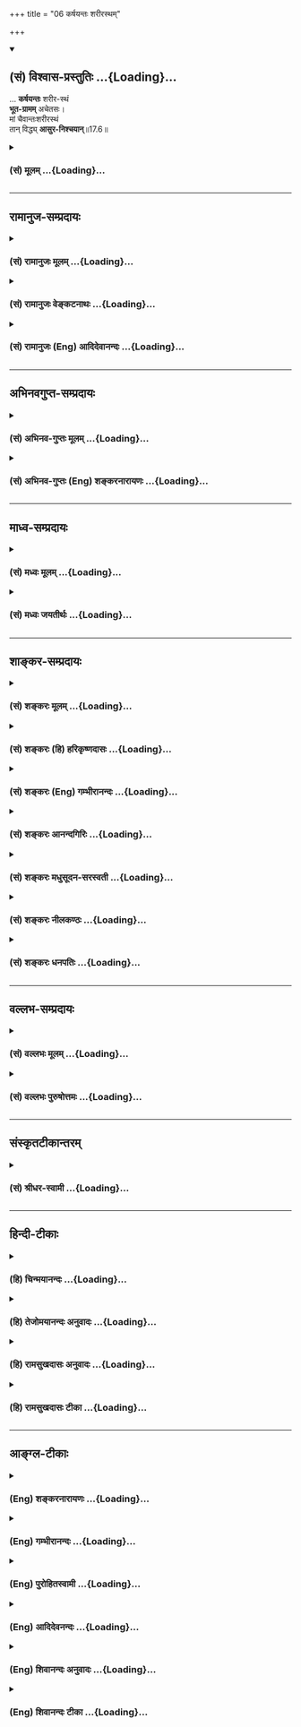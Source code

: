 +++
title = "06 कर्षयन्तः शरीरस्थम्"

+++
<div class="js_include" newlevelforh1="2" title="(सं) विश्वास-प्रस्तुतिः" unfilled url="/purANam_vaiShNavam/mahAbhAratam/06-bhIShma-parva/03-bhagavad-gItA-parva/saMskRtam/vishvAsa-prastutiH/17_shraddhA-traya-vibhA/06_karShayantaH_shar.md">
<details open><summary><h2>(सं) विश्वास-प्रस्तुतिः ...{Loading}...</h2></summary>

… **कर्षयन्तः** शरीर-स्थं  
**भूत-ग्रामम्** अचेतसः।  
मां चैवान्तःशरीरस्थं  
तान् विद्ध्य् **आसुर-निश्चयान्**॥17.6॥
</details>
</div>
<div class="js_include collapsed" newlevelforh1="3" title="(सं) मूलम्" unfilled url="/purANam_vaiShNavam/mahAbhAratam/06-bhIShma-parva/03-bhagavad-gItA-parva/saMskRtam/mUlam/17_shraddhA-traya-vibhA/06_karShayantaH_shar.md">
<details><summary><h3>(सं) मूलम् ...{Loading}...</h3></summary>

कर्षयन्तः शरीरस्थं भूतग्राममचेतसः।  
मां चैवान्तःशरीरस्थं तान्विद्ध्यासुरनिश्चयान्।।17.6।।
</details>
</div>


_________________
## रामानुज-सम्प्रदायः
<div class="js_include collapsed" newlevelforh1="3" title="(सं) रामानुजः मूलम्" unfilled url="/purANam_vaiShNavam/mahAbhAratam/06-bhIShma-parva/03-bhagavad-gItA-parva/saMskRtam/rAmAnujaH/mUlam/17_shraddhA-traya-vibhA/06_karShayantaH_shar.md">
<details><summary><h3>(सं) रामानुजः मूलम् ...{Loading}...</h3></summary>

।।17.6।।**अशास्त्रविहितम्** अति **घोरम्** अपि **तपो ये जनाः तप्यन्ते;**
प्रदर्शनार्थम् इदम्; अशास्त्रविहितं बह्वायासं यागादिकं ये कुर्वते; **ते
दम्भाहङ्कारसंयुक्ताः कामरागबलान्विताः शरीरस्थं** पृथिव्यादिभूतसमूहं
**कर्शयन्तो** मदंशभूतं जीवं **च अन्तःशरीरस्थं** कर्शयन्तो ये तप्यन्ते
यागादिकं च कुर्वते; **तान् आसुरनिश्चयान् विद्धि।  
  
असुराणां निश्चयः आसुरो निश्चयः; असुरा हि मदाज्ञाविपरीतकारिणः
मदाज्ञाविपरीतकारित्वात् तेषां सुखलवसम्बन्धो न विद्यते। अपि तु
अनर्थव्राते पतन्ति इति पूर्वम् एव उक्तम्। पतन्ति नरकेऽशुचौ (गीता 16।16)
इति।  
  
अथ प्रकृतम् एव शास्त्रीयेषु यज्ञादिषु गुणतो विशेषं प्रपञ्चयति तत्र अपि
आहारमूलत्वात् सत्त्वादिवृद्धेः; आहारत्रैविध्यं प्रथमम् उच्यते। अन्नमयं हि
सोम्य मनः (छा॰ उ॰ 6।5।4) आहारशुद्धौ सत्त्वशुद्धिः (छा॰ उ॰ 7।26।2) इति हि
श्रूयते।**

</details>
</div>
<div class="js_include collapsed" newlevelforh1="3" title="(सं) रामानुजः वेङ्कटनाथः" unfilled url="/purANam_vaiShNavam/mahAbhAratam/06-bhIShma-parva/03-bhagavad-gItA-parva/saMskRtam/rAmAnujaH/venkaTanAthaH/17_shraddhA-traya-vibhA/06_karShayantaH_shar.md">
<details><summary><h3>(सं) रामानुजः वेङ्कटनाथः ...{Loading}...</h3></summary>

।। 17.6एवमर्थात्प्रश्नस्य निषेधः कृतः अथ कण्ठोक्त्येत्यभिप्रायेणाऽऽह --
एवमिति। न स सिद्धिम् \[16।23\] इत्यादिप्रागुक्तस्मारणायन कश्चिदपि सुखलव
इत्युक्तम्। अपित्वनर्थ एवेत्यनेन पूर्वोक्तनरकपतनस्मारणम्।
प्रश्नवाक्यगतश्रद्धान्वितत्वानुभाषणविवक्षया तत्कार्यातिप्रयासज्ञापनपरो
घोरशब्द इत्यभिप्रायेणाऽऽहअतिघोरमपीति। ननुयजन्ते श्रद्धयाऽन्विताः
\[9।23\] इति यागविषये प्रश्ने तप्यन्त इति तपसोत्तरं कथं सङ्गच्छते
इत्यत्राऽऽहप्रदर्शनार्थमिदमिति। सङ्ग्राहकाकारं दर्शयन्
फलितमाहअशास्त्रविहितमिति। वेदबाह्यागमोक्तं
वैदिकमप्यनधिकारिभिर्देशकालद्रव्यक्रियादिनियमानादरेणायथानुष्ठितं
चाशास्त्रविहितम्।
दारुणपर्यायघोरशब्दाभिप्रेतमाहबह्वायासमिति। यागादिकमित्यनेन प्रश्नेऽपि
यागग्रहणं प्रदर्शनार्थमिति ज्ञापितम्। अत एव हि
प्रश्नोत्तरयोरेकविषयत्वम्। शास्त्रैरचोदितानां चोदकान्तरमुच्यते --
दम्भाहङ्कारसंयुक्ता इत्यादिना। बलमत्र कामरागयुक्तत्वादसात्त्विकम्। बलं
बलवतां चाहं कामरागविवर्जितम् \[7।11\] इति हि प्रागुक्तम्। न केवलं परत्र
नरकम् अपित्विहापि कायकर्शनमित्यभिप्रायेण
शरीरस्थभूतसमूहकर्शनोक्तिः। अन्तर्याम्यमृतः \[बृ.उ.3।7।3 -- 23\]
अनश्नन्नन्यो अभिचाकशीति \[मुं.उ.3।1।1\]न स्थानतोऽपि परस्योभयलिङ्गं
सर्वत्र हि \[ब्र.सू.3।2।11\] इत्यादिभिः परमात्मनः स्वरूपतो धर्मतो वा
कर्शनासम्भवात्। सम्भवे च शास्त्रविहितोपवासादिभिरपि प्रसङ्गाच्छरीरकर्शनेन
च शरीरिणां क्षेत्रज्ञानां ज्ञानसुखादिसङ्कोचरूपस्य कर्शनस्य
श्रुतिस्मृतिलोकसिद्धत्वात्अन्तश्शरीरस्थम् इत्यनेन
शरीरावच्छिन्नक्षेत्रज्ञत्वसूचनात्क्षेत्रज्ञं चापि मां विद्धि
\[13।3\]ममैवांशः \[15।7\] इति प्रागुक्तप्रक्रियया
सर्वशरीरकपरमात्मविशेषणांशभूतजीवविवक्षयाऽत्र मामिति निर्देश
इत्याहमदंशभूतं जीवमिति। मच्छरीरभूतजीवपीडनं मत्पीडनतुल्यमिति
दोषातिशयसूचनार्थोऽयमुपचारः। शास्त्रोल्लङ्घनेनात्मपीडनरूपमपि
पापमेषामायातमित्यभिप्रायः। यज्ञस्य स्वतो
याज्यभावनत्वाच्छास्त्रीयप्रकारविरहेऽपि नात्यन्तविकलता तपसस्तु स्वतः
सर्वकर्शनतया शास्त्रीयप्रकाराभावे भावनत्वं न स्यादिति हैतुकप्रायाणां
विभागं प्रतिक्षेप्तुमाहयागादिकं चेति। आसुरो निश्चयो येषां
तेऽत्रासुरनिश्चयाः तत्र तद्धितस्येह सम्बन्धमात्रपरतामाहअसुराणामिति।
तदभिप्रेतनिश्चयस्य विशेषं व्यञ्जयितुमाहअसुराहीति। आसुरनिश्चयत्वख्यापनं
प्रागुक्तानर्थपर्यवसानप्रकाशनायेत्याहमदाज्ञाविपरीतकारित्वादिति। आसुरनिश्चयान्
इत्येतावता कथमयमर्थः सिद्ध्येत् इत्यत्राऽऽह -- पूर्वमेवेति। ,

</details>
</div>
<div class="js_include collapsed" newlevelforh1="3" title="(सं) रामानुजः (Eng) आदिदेवानन्दः" unfilled url="/purANam_vaiShNavam/mahAbhAratam/06-bhIShma-parva/03-bhagavad-gItA-parva/saMskRtam/rAmAnujaH/english/AdidevAnandaH/17_shraddhA-traya-vibhA/06_karShayantaH_shar.md">
<details><summary><h3>(सं) रामानुजः (Eng) आदिदेवानन्दः ...{Loading}...</h3></summary>

17.5 - 17.6 'Those men who perform terrible pernances not enjoined by
the Sastras' - this is illustrative of sacrifices etc., of a similar
nature. Those who perform sacrifices, etc., sacrifices which are not
enjoined by the Sastras and demand much exertion, those who are
possessed of 'ostentation and conceit and are goaded by sensual desire,
attachment and passion' - they torture the group of elements such as
earth etc., in their bodies. They also torture the individual self which
is a part of Myself and is within their bodies. Those who perform such
sacrifices etc., know them to be demoniacal in their resolves. The
resolve of demons is demoniac resolve. The demons are those who act
contrary to My ;ndments. Since they act contrary to My ;ndments, they do
not have even a iota of joy, but as stated earlier, they fall a prey to
a multitude of calamities. 'They fall into a foul Naraka' (16.16). Now,
Sri Krsna, resuming the subject, details the differences according to
the Gunas with reference to sacrifice, etc., enjoined by the Sastras. To
begin with, he describes three kinds of food, since the growth of Sattva
etc., has its source in food, as Srutis declare thus: 'For my dear, the
mind consists of food' (Cha. U., 6.5.4) and 'when the food is pure, the
man becomes pure' (Cha. U., 7.26.2).

</details>
</div>


_________________
## अभिनवगुप्त-सम्प्रदायः
<div class="js_include collapsed" newlevelforh1="3" title="(सं) अभिनव-गुप्तः मूलम्" unfilled url="/purANam_vaiShNavam/mahAbhAratam/06-bhIShma-parva/03-bhagavad-gItA-parva/saMskRtam/abhinava-guptaH/mUlam/17_shraddhA-traya-vibhA/06_karShayantaH_shar.md">
<details><summary><h3>(सं) अभिनव-गुप्तः मूलम् ...{Loading}...</h3></summary>

।।17.4 -- 17.6।। यजन्त इत्यादि आसुरनिश्चयानित्यन्तम्। अचेतनम्
अविवेकित्त्वात्। मां च कर्शयन्तः शास्त्रार्थननुष्ठानात्। अत एव ते
स्वबुद्धिविरचितां +++(N स्वबुद्धिविचारिताम् )+++ तपश्चर्यां कुर्वणाः प्रत्युत
तामसाः।

</details>
</div>
<div class="js_include collapsed" newlevelforh1="3" title="(सं) अभिनव-गुप्तः (Eng) शङ्करनारायणः" unfilled url="/purANam_vaiShNavam/mahAbhAratam/06-bhIShma-parva/03-bhagavad-gItA-parva/saMskRtam/abhinava-guptaH/english/shankaranArAyaNaH/17_shraddhA-traya-vibhA/06_karShayantaH_shar.md">
<details><summary><h3>(सं) अभिनव-गुप्तः (Eng) शङ्करनारायणः ...{Loading}...</h3></summary>

17.4-6 Yajante etc., upto asura-niscayan. Unintelligently : i.e. due to
their lack of discrimination. Emaciating Me too : Because they do not
follow the purport of the scriptures. That is why they undertake
practising austerities invented by their own intellect and they are
rather men of the Tamas (Strand). Like faith, the food also is of three
types, differentiated by the Sattva etc., so are the sacrifice,
austerity and charity. That is being detailed as :

</details>
</div>


_________________
## माध्व-सम्प्रदायः
<div class="js_include collapsed" newlevelforh1="3" title="(सं) मध्वः मूलम्" unfilled url="/purANam_vaiShNavam/mahAbhAratam/06-bhIShma-parva/03-bhagavad-gItA-parva/saMskRtam/madhvaH/mUlam/17_shraddhA-traya-vibhA/06_karShayantaH_shar.md">
<details><summary><h3>(सं) मध्वः मूलम् ...{Loading}...</h3></summary>

।।17.6।। भगवत्कर्शनं नामाल्पदृष्टिरेव यो वै महान्तं परमं पुमांसं नैवं
द्रष्टा कर्शकः सोऽतिपापी इत्यनभिम्लानश्रुतिः। आसुरो निश्चयो येषां त
आसुरनिश्चयाः। देवास्तु सात्त्विकाः प्रोक्ता दैत्या राजसतामसाः
इत्याग्निवेश्यश्रुतिः।

</details>
</div>
<div class="js_include collapsed" newlevelforh1="3" title="(सं) मध्वः जयतीर्थः" unfilled url="/purANam_vaiShNavam/mahAbhAratam/06-bhIShma-parva/03-bhagavad-gItA-parva/saMskRtam/madhvaH/jayatIrthaH/17_shraddhA-traya-vibhA/06_karShayantaH_shar.md">
<details><summary><h3>(सं) मध्वः जयतीर्थः ...{Loading}...</h3></summary>

।।17.6।। ननु निर्विकारस्य भगवतः कथं मां चैवान्तश्शरीरस्थं कर्शयन्तः इति
कर्शनमुच्यत इत्यत आह -- **भगवदि**ति। प्रातिपदिकाद्धात्वर्थे बहुलम् इति
वचनात् दृष्टिरपि णेरर्थ इति भावः। मां चैव जीवरूपेणान्तश्शरीरस्थमिति
व्याख्यानं तु सम्यग्व्याख्यानेनैव परास्तम् जीवरूपत्वदर्शनस्यैव
कृशीकरणत्वात्। मदनुशासनाकरणमेव मत्कर्शनमिति
व्याख्याननिरासार्थमेवेत्युक्तं अशाब्दत्वात्। उक्तव्याख्याने
श्रुतिसम्मतिं चाह -- **य** इति। नैवं महत्त्वविरुद्धम्। द्रष्टेति
तृन्नन्तम्। कर्शकस्तस्योच्यत इति शेषः। कर्मधारयत्वशङ्कानिरासार्थमाह --
**आसुर** इति। निश्चयः श्रद्धा। कर्मधारयपक्षे हि सामानाधिकरण्यं गौणमिति
कल्प्यम् मत्वर्थीयप्रत्ययो वा तथा च गौरवमिति भावः। ननु
प्रकरणात्तामसनिश्चयानिति वक्तव्यम्; आसुरनिश्चयानिति कथमुक्तं इत्यत आह --
**देवास्त्वि**ति। सात्त्विका देवाः देवपर्यायवाच्याः प्रोक्ताः।
राजसास्तामसाश्च दैत्याः दैत्यपर्यायवाच्याः प्रोक्ता इत्यर्थः।

</details>
</div>


_________________
## शाङ्कर-सम्प्रदायः
<div class="js_include collapsed" newlevelforh1="3" title="(सं) शङ्करः मूलम्" unfilled url="/purANam_vaiShNavam/mahAbhAratam/06-bhIShma-parva/03-bhagavad-gItA-parva/saMskRtam/shankaraH/mUlam/17_shraddhA-traya-vibhA/06_karShayantaH_shar.md">
<details><summary><h3>(सं) शङ्करः मूलम् ...{Loading}...</h3></summary>

।।17.6।। --,**कर्शयन्तः** कृशीकुर्वन्तः **शरीरस्थं भूतग्रामं**
करणसमुदायम् **अचेतसः** अविवेकिनः **मां चैव**
तत्कर्मबुद्धिसाक्षिभूतम्,**अन्तःशरीरस्थं** नारायणं कर्शयन्तः;
मदनुशासनाकरणमेव मत्कर्शनम्; **तान् विद्धि आसुरनिश्चयान्** आसुरो निश्चयो
येषां ते आसुरनिश्चयाः तान् परिहरणार्थं विद्धि इति उपदेशः।। आहाराणां च
रस्यस्निग्धादिवर्गत्रयरूपेण भिन्नानां यथाक्रमं
सात्त्विकराजसतामसपुरुषप्रियत्वदर्शनम् इह क्रियते रस्यस्निग्धादिषु
आहारविशेषेषु आत्मनः प्रीत्यतिरेकेण लिङ्गेन सात्त्विकत्वं राजसत्वं
तामसत्वं च बुद्ध्वा रजस्तमोलिङ्गानाम् आहाराणां परिवर्जनार्थं
सत्त्वलिङ्गानां च उपादानार्थम्। तथा यज्ञादीनामपि सत्त्वादिगुणभेदेन
त्रिविधत्वप्रतिपादनम् इह राजसतामसान् बुद्ध्वा कथं नु नाम परित्यजेत्;
सात्त्विकानेव अनुतिष्ठेत् इत्येवमर्थम्। आह --,

</details>
</div>
<div class="js_include collapsed" newlevelforh1="3" title="(सं) शङ्करः (हि) हरिकृष्णदासः" unfilled url="/purANam_vaiShNavam/mahAbhAratam/06-bhIShma-parva/03-bhagavad-gItA-parva/saMskRtam/shankaraH/hindI/harikRShNadAsaH/17_shraddhA-traya-vibhA/06_karShayantaH_shar.md">
<details><summary><h3>(सं) शङ्करः (हि) हरिकृष्णदासः ...{Loading}...</h3></summary>

।।17.6।। वे अविवेकी मनुष्य; शरीरमें स्थित इन्द्रियादि करणोंके रूपमें
परिणत भूतसमुदायको और शरीरके भीतर अन्तरात्मारूपसे स्थित; उनके कर्म और
बुद्धिके साक्षी; मुझ ईश्वरको भी; कृश ( तंग ) करते हुए -- मेरी आज्ञाको न
मानना ही मुझे कृश करना है; इस प्रकार मुझे कृश करते हुए ( घोर तप करते हैं
) उनको तू आसुरी निश्चयवाले जान। जिनका असुरोंकासा निश्चय हो; वे आसुरी
निश्चयवाले कहलाते हैं। उनका सङ्ग त्याग करनेके लिये तू उनको जान; यह उपदेश
है।

</details>
</div>
<div class="js_include collapsed" newlevelforh1="3" title="(सं) शङ्करः (Eng) गम्भीरानन्दः" unfilled url="/purANam_vaiShNavam/mahAbhAratam/06-bhIShma-parva/03-bhagavad-gItA-parva/saMskRtam/shankaraH/english/gambhIrAnandaH/17_shraddhA-traya-vibhA/06_karShayantaH_shar.md">
<details><summary><h3>(सं) शङ्करः (Eng) गम्भीरानन्दः ...{Loading}...</h3></summary>

17.6 (And who,) acetasah, being non-discriminating; karsayantah,
torture; bhuta-gramam, all the organs; sarirastham, in the body, ca, as
also; torture eva, even; mam, Me; antah-sarira-stham, who reside in the
body as the witness of its actions and intellect-non-adherence to My
injunctions itself is 'torturing Me'; viddhi, know; tan, them;
asura-niscayan, as possessed of demoniacal convictions. Know them so
that they may be avoided. This is an instruction. The liking of persons
possessing the alities of sattva, rajas and tamas for foods that are
divided into three groups, viz succulent, oleaginous, etc., is
respectively being shown here so that, by knowing the presence of the
alities of sattva, rajas and tamas (in oneself) from the indications of
the degree of one's preference for particular foods as are succulent,
oleaginous, etc., one may avoid foods having the characteristics of
rajas and tamas, and accept food with the characteristics of sattva.
Similarly, sacrifices etc. also are being explained here under three
categories according to the distinguishing ality of sattva etc. So that
one may reject those known to be born of rajas and tamas, and undertake
only those born of sattva.

</details>
</div>
<div class="js_include collapsed" newlevelforh1="3" title="(सं) शङ्करः आनन्दगिरिः" unfilled url="/purANam_vaiShNavam/mahAbhAratam/06-bhIShma-parva/03-bhagavad-gItA-parva/saMskRtam/shankaraH/AnandagiriH/17_shraddhA-traya-vibhA/06_karShayantaH_shar.md">
<details><summary><h3>(सं) शङ्करः आनन्दगिरिः ...{Loading}...</h3></summary>

।।17.6।। रजोनिष्ठान्प्राधान्येन प्रदर्श्य तमोनिष्ठान्प्राधान्येन दर्शयति
-- **कर्शयन्त इति।** कथं शरीरादिसाक्षिणमीश्वरं प्रति कृशीकरणं प्राणिनां
प्रकल्प्यते तत्राह -- **मदनुशासनेति।** तेषां विपर्यासनिश्चयवतां
परिज्ञानं कुत्रोपयुज्यते तत्राह -- **परिहरणार्थमिति।**

</details>
</div>
<div class="js_include collapsed" newlevelforh1="3" title="(सं) शङ्करः मधुसूदन-सरस्वती" unfilled url="/purANam_vaiShNavam/mahAbhAratam/06-bhIShma-parva/03-bhagavad-gItA-parva/saMskRtam/shankaraH/madhusUdana-sarasvatI/17_shraddhA-traya-vibhA/06_karShayantaH_shar.md">
<details><summary><h3>(सं) शङ्करः मधुसूदन-सरस्वती ...{Loading}...</h3></summary>

।।17.5 -- 17.6।। एवमनादृतशास्त्राणां सत्त्वादिनिष्ठा कार्यतो निर्णीता।
तत्र केचिद्राजसतामसा अपि प्राग्भवीयपुण्यपरिपाकात्सात्त्विका भूत्वा
शास्त्रीयसाधनेऽधिक्रियन्ते। ये तु दुराग्रहेण
दुर्दैवपरिपाकप्राप्तदुर्जनसङ्गादिदोषेण च राजसतामसतां न मुञ्चन्ति ते
शास्त्रीयमार्गाद्भ्रष्टा असन्मार्गानुसरणेनेह लोके परत्र च दुःखभागिन
एवेत्याह द्वाभ्याम् -- अशास्त्रेत्यादिना। अशास्त्रविहितं शास्त्रेण वेदेन
प्रत्यक्षेणानुमितेन वा न विहितं अशास्त्रेण बुद्धाद्यागमेन बोधितं वा घोरं
परस्यात्मनः पीडाकरं तपस्तप्तशिलारोहणादि तप्यन्ते कुर्वन्ति ये जनाः।
दम्भो धार्मिकत्वख्यापनं; अहंकारोऽहमेव श्रेष्ठ इति दुरभिमानस्ताभ्यां
सम्यग्युक्ताः। योगस्य सम्यक्त्वमनायासेन योगजननासामर्थ्यं कामे
काम्यमानविषये यो रागस्तन्निमित्तं बलमत्युग्रदुःखसहनसामर्थ्यं
तेनान्विताः। कामो विषयेऽभिलाषः; रागः सदा तदभिनिविष्टत्वरूपोऽभिष्वङ्गः।
बलमवश्यमिदं साधयिष्यामीत्याग्रहस्तैरन्विता इति वा। अतएव च
बलवद्दुःखदर्शनेऽप्यनिवर्तमानाः कर्शयन्तः कृशीकुर्वन्तो वृथोपवासादिना
शरीरस्थं भूतग्रामं देहेन्द्रियसङ्घाताकारेण परिणतं पृथिव्यादिभूतसमुदायं
अचेतसो विवेकशून्याः मां चान्तःशरीरस्थं भोक्तृरूपेण स्थितं भोग्यस्य
शरीरस्य कृशीकरणेन कृशीकुर्वन्त एव मामन्तर्यामित्वेन शरीरान्तःस्थितं
बुद्धितद्वृत्तिसाक्षिभूतमीश्वरमाज्ञालङ्घनेन कर्शयन्त इति वा।
तानैहिकसर्वभोगविमुखान् परत्र चाधमगतिभागिनः
सर्वपुरुषार्थभ्रष्टानासुरनिश्चयानासुरो विपर्यासरूपो वेदार्थविरोधी
निश्चयो येषां तान् मनुष्यत्वेन
प्रतीयमानानप्यसुरकार्यकारित्वादसुरान्विद्धि जानीहि। परिहरणाय
निश्चयस्यासुरत्वात्तत्पूर्विकाणां
सर्वासामन्तःकरणवृत्तीनामासुरत्वमसुरत्वजातिरहितानां च मनुष्याणां
कर्मणैवासुरत्वात्तानसुरान्विद्धीति साक्षान्नोक्तमिति च द्रष्टव्यम्।

</details>
</div>
<div class="js_include collapsed" newlevelforh1="3" title="(सं) शङ्करः नीलकण्ठः" unfilled url="/purANam_vaiShNavam/mahAbhAratam/06-bhIShma-parva/03-bhagavad-gItA-parva/saMskRtam/shankaraH/nIlakaNThaH/17_shraddhA-traya-vibhA/06_karShayantaH_shar.md">
<details><summary><h3>(सं) शङ्करः नीलकण्ठः ...{Loading}...</h3></summary>

।।17.6।। कर्शयन्तः कृशं कुर्वन्तः। भूतग्रामं करणसमूहम्। अचेतसो मूढाः। मां
चान्तःशरीरस्थं भोक्तृरूपेण शरीरान्तःस्थं मां परमेश्वरं वा भोग्यस्य
शरीरस्य कृशीकरणेन मदाज्ञालङ्घनेन वा कृशीकुर्वन्तः
तान्विद्ध्यासुरनिश्चयान्।

</details>
</div>
<div class="js_include collapsed" newlevelforh1="3" title="(सं) शङ्करः धनपतिः" unfilled url="/purANam_vaiShNavam/mahAbhAratam/06-bhIShma-parva/03-bhagavad-gItA-parva/saMskRtam/shankaraH/dhanapatiH/17_shraddhA-traya-vibhA/06_karShayantaH_shar.md">
<details><summary><h3>(सं) शङ्करः धनपतिः ...{Loading}...</h3></summary>

।।17.6।। रजोनिष्टान्प्राधान्येन प्रदर्शय तमोनिष्टान्प्राधान्येन विशिनष्टि
-- कर्शयन्त इति। शरीरस्थं भूतग्रामं करणसमुदायरुपेण परिणतं कर्शयन्तः
कृशीकुर्वन्तः यतोऽचेतसोऽविवेकिनो मूढाः मां चैव
तत्कर्मबुद्धिसाक्षिभूतमन्तःशरीरस्थं कर्शयन्तो मदनुशासनातिक्रमणं
कुर्वन्तो भोक्तृरुपेणान्तःशरीरस्थम्। भोग्यस्य शरीरस्य कर्शनेन
कृशीकुर्वन्त इति तु भोग्यस्य कृशीकरणेनापि निरवयवस्य भोक्तुः वास्तवं
कार्श्यं न संभवतीत्यभिप्रेत्याचार्यैः नोक्तम्। य एवंविधास्तान् आसुरो
निश्चयो येषां ते आसुरनिश्चयाः तान्परिहरणार्थं विद्धि विजानीहीति
करुणानिधिर्भगवानुपदिशति।

</details>
</div>


_________________
## वल्लभ-सम्प्रदायः
<div class="js_include collapsed" newlevelforh1="3" title="(सं) वल्लभः मूलम्" unfilled url="/purANam_vaiShNavam/mahAbhAratam/06-bhIShma-parva/03-bhagavad-gItA-parva/saMskRtam/vallabhaH/mUlam/17_shraddhA-traya-vibhA/06_karShayantaH_shar.md">
<details><summary><h3>(सं) वल्लभः मूलम् ...{Loading}...</h3></summary>

।।17.6।। एवं च कर्षयन्त इति। कृशं कुर्वन्तो मां च
मदाज्ञोल्लङ्घनतोऽन्तश्शरीरस्थं अन्तर्यामिस्वरूपं कर्षयन्तो
विदूरयन्तस्तान्निश्चयेनासुरान्विद्धीति। परनिपात ऐच्छिकः। आसुरो निश्चयो
येषां तानिति वा।

</details>
</div>
<div class="js_include collapsed" newlevelforh1="3" title="(सं) वल्लभः पुरुषोत्तमः" unfilled url="/purANam_vaiShNavam/mahAbhAratam/06-bhIShma-parva/03-bhagavad-gItA-parva/saMskRtam/vallabhaH/puruShottamaH/17_shraddhA-traya-vibhA/06_karShayantaH_shar.md">
<details><summary><h3>(सं) वल्लभः पुरुषोत्तमः ...{Loading}...</h3></summary>

  
  
।।17.6।। किञ्च -- कर्षयन्त इति। भूतग्रामं पृथिव्यादिसमूहं शरीरस्थं
भगवत्क्रीडार्थमास्थितं देहे कर्षयन्तः भगवत्तोषादिरहितवृथोपवासादिभिः कृशं
कुर्वन्तः; अचेतसः ज्ञानशून्याः मां च स्वलीलार्थं प्रेरकत्वेन
अन्तश्शरीरस्थं शरीरमध्ये स्थितं भजनादिरूपमदाज्ञोल्लङ्घनेन मदंशं
कर्षयन्तः क्लेशयन्तः पूर्वोक्तरीत्या ये तपः कुर्वन्ति तान् आसुरनिश्चयान्
आसुरो मत्प्रतिपक्षरूपो निश्चयो येषां तादृशान् विद्धि जानीहि। एतेन ये
मत्सम्बन्धरहिततपस्यादिधर्मानपि कुर्वन्ति ते त्याज्या एवेति ज्ञापितम्।  
  

</details>
</div>


_________________
## संस्कृतटीकान्तरम्
<div class="js_include collapsed" newlevelforh1="3" title="(सं) श्रीधर-स्वामी" unfilled url="/purANam_vaiShNavam/mahAbhAratam/06-bhIShma-parva/03-bhagavad-gItA-parva/saMskRtam/shrIdhara-svAmI/17_shraddhA-traya-vibhA/06_karShayantaH_shar.md">
<details><summary><h3>(सं) श्रीधर-स्वामी ...{Loading}...</h3></summary>

।।17.6।। किंच **-- कर्शयन्त इति।** शरीरस्थं प्रारम्भकत्वेन देहे स्थितं
भूतानां पृथिव्यादीनां ग्रामं समूहं कर्शयन्तः वृथैवोपवासादिभिः कृशं
कुर्वन्तोऽचेतसोऽविवेकिनः मां च अन्तर्यामितया अन्तःशरीरस्थं देहमध्ये
स्थितं मदाज्ञालङ्घनेनैव कर्शयन्तः सन्त एवं ये तपश्चरन्ति
तानासुरनिश्चयानासुरोऽतिक्रूरो निश्चयो येषां तान् विद्धि।

</details>
</div>


_________________
## हिन्दी-टीकाः
<div class="js_include collapsed" newlevelforh1="3" title="(हि) चिन्मयानन्दः" unfilled url="/purANam_vaiShNavam/mahAbhAratam/06-bhIShma-parva/03-bhagavad-gItA-parva/hindI/chinmayAnandaH/17_shraddhA-traya-vibhA/06_karShayantaH_shar.md">
<details><summary><h3>(हि) चिन्मयानन्दः ...{Loading}...</h3></summary>

।।17.6।। साधक का अत्युत्साह केवल शारीरिक थकान और मानसिक अवसाद को ही
उत्पन्न कर सकता है। केवल धर्म के नाम पर अविवेकपूर्ण साधना करने से किसी
प्रकार का आध्यत्मिक विकास नहीं हो सकता। बहुसंख्यक साधकगण अपनी क्षमताओं
का दुरुपयोग करके व्यर्थ में कष्ट पाते हैं। इसलिए; भगवान् श्रीकृष्ण यहाँ
ऐसे अविवेकी साधकों का चित्रण कर उनकी मूढ़ साधना का उपहास करते हैं। यह
सत्य है कि शास्त्रों में स्थूलकाय अथवा देहासक्त व्यक्तियों के लिए कुछ
अवधि पर्यन्त शारीरिक तपाचरण की साधना का उपदेश दिया गया है; परन्तु उससे
यह निष्कर्ष निकालना त्रुटिपूर्ण होगा कि यह तप ही एकमात्र साधन है तथा
केवल उसी के अनुष्ठान से आन्तरिक विकास भी हो सकता है। तपश्चर्या भी
विवेकपूर्ण होनी चाहिए इसलिए धर्मशास्त्रों के विधानों के विरुद्ध उनका
आचरण नहीं करना चाहिए। कुछ लोग केवल प्रदर्शन के लिए तप करते हैं। दम्भ और
अहंकार से युक्त लोग वास्तविक तप के अधिकारी नहीं होते हैं। उसी प्रकार जिन
लोगों के मन में विषयों की कामना और आसक्ति दृढ़ होती है; वे भी मानसिक रूप
से तपश्चर्या के योग्य नहीं होते। यदि ऐसे लोग अपने तप के फलस्वरूप कुछ
शक्ति प्राप्त भी कर लेते हैं; तो भी अन्तकरण की अशुद्धि के कारण वे उन
शक्तियों का दुरुपयोग ही करते हैं। पुराणों में वर्णित हिरण्यकश्यपादि के
चरित्र इस तथ्य को प्रमाणित करते हैं। इस प्रकार शास्त्रविधि की उपेक्षा
करके तप करने वाले तपस्वी लोग आसुरी श्रेणी में ही गिने जाते हैं। ऐसे
अविवेकी जन घोर तप के द्वारा न केवल अपने शरीर को पीड़ा पहुँचाते हैं; वरन्
मुझ दिव्य अन्तर्यामी को भी कष्ट देते हैं। इसका आशय यह है कि ऐसे साधकों
के हृदय में आत्मचैतन्य अपने पूर्ण वैभव एवं सौन्दर्य के साथ व्यक्त नहीं
हो पाता। घोर कष्टदायक तप मूढ़ता का लक्षण है; जिसकी यहाँ निन्दा की गई है।
विवेकपूर्ण संयम तप कहलाता है; न कि निर्मम शारीरिक पीड़ा भगवान् आगे कहते
हैं

</details>
</div>
<div class="js_include collapsed" newlevelforh1="3" title="(हि) तेजोमयानन्दः अनुवादः" unfilled url="/purANam_vaiShNavam/mahAbhAratam/06-bhIShma-parva/03-bhagavad-gItA-parva/hindI/tejomayAnandaH/anuvAdaH/17_shraddhA-traya-vibhA/06_karShayantaH_shar.md">
<details><summary><h3>(हि) तेजोमयानन्दः अनुवादः ...{Loading}...</h3></summary>

।।17.6।। और शरीरस्थ भूतसमुदाय को तथा मुझ अन्तर्यामी को भी कृश करने वाले
अर्थात् कष्ट पहुँचाने वाले जो अविवेकी लोग हैं, उन्हें तुम आसुरी निश्चय
वाले जानो।।

</details>
</div>
<div class="js_include collapsed" newlevelforh1="3" title="(हि) रामसुखदासः अनुवादः" unfilled url="/purANam_vaiShNavam/mahAbhAratam/06-bhIShma-parva/03-bhagavad-gItA-parva/hindI/rAmasukhadAsaH/anuvAdaH/17_shraddhA-traya-vibhA/06_karShayantaH_shar.md">
<details><summary><h3>(हि) रामसुखदासः अनुवादः ...{Loading}...</h3></summary>

।।17.6।। जो मनुष्य शास्त्रविधिसे रहित घोर तप करते हैं; जो दम्भ और
अहङ्कारसे अच्छी तरह युक्त हैं; जो भोग-पदार्थ, आसक्ति और हठसे युक्त हैं;
जो शरीरमें स्थित पाँच भूतोंको अर्थात् पाञ्चभौतिक शरीरको तथा अन्तःकरणमें
स्थित मुझ परमात्माको भी कृश करनेवाले हैं उन अज्ञानियोंको तू आसुर
निश्चयवाले (आसुरी सम्पदावाले) समझ।

</details>
</div>
<div class="js_include collapsed" newlevelforh1="3" title="(हि) रामसुखदासः टीका" unfilled url="/purANam_vaiShNavam/mahAbhAratam/06-bhIShma-parva/03-bhagavad-gItA-parva/hindI/rAmasukhadAsaH/TIkA/17_shraddhA-traya-vibhA/06_karShayantaH_shar.md">
<details><summary><h3>(हि) रामसुखदासः टीका ...{Loading}...</h3></summary>

।।17.6।।***व्याख्या --***  **अशास्त्रविहितं घोरं तप्यन्ते ये तपो जनाः
--** शास्त्रमें जिसका विधान नहीं है; प्रत्युत निषेध है; ऐसे घोर तपको
करनेमें उनकी रुचि होती है अर्थात् उनकी रुचि सदा शास्त्रसे विपरीत ही होती
है। कारण कि तामसी बुद्धि (गीता 18। 32) होनेसे वे स्वयं तो शास्त्रोंको
जानते नहीं और दूसरा कोई बता भी दे तो वे न उसको मानना चाहते हैं तथा न
वैसा करना ही चाहते हैं।**दम्भाहंकारसंयुक्ताः --** उनके भीतर यह बात गहरी
बैठी हुई रहती है कि आज संसारमें जितने भजन; ध्यान; स्वाध्याय आदि करते
हैं; वे सब दम्भ करते हैं; दम्भके बिना दूसरा कुछ है ही नहीं। अतः वे खुद
भी दम्भ करते हैं। उनके भीतर अपनी बुद्धिमानीका; चतुराईका; जानकारीका
अभिमान रहता है कि हम बड़े जानकार आदमी हैं हम लोगोंको समझा सकते हैं; उनको
रास्तेपर ला सकते हैं हम शास्त्रोंकी बातें क्यों सुनें हम कोई कम जानते
हैं क्या हमारी बातें सुनो तो तुम्हारेको पता चले
आदिआदि।**कामरागबलान्विताः --** काम शब्द भोगपदार्थोंका वाचक है। उन
पदार्थोंमें रँग जाना; तल्लीन हो जाना; एकरस हो जाना राग है और उनको
प्राप्त करनेका अथवा उनको बनाये रखनेका जो हठ; दुराग्रह है; वह बल है। इनसे
वे सदा युक्त रहते हैं। उन आसुर स्वभाववाले लोगोंमें यह भाव रहता है कि
मनुष्यशरीर पाकर इन भोगोंको नहीं भोगा तो मनुष्यशरीर पशुकी तरह ही है।
सांसारिक भोगसामग्रीको मनुष्यने प्राप्त नहीं किया; तो फिर उसने क्या किया
मनुष्यशरीर पाकर मनचाही भोगसामग्री नहीं मिली; तो फिर उसका जीवन ही व्यर्थ
है; आदिआदि। इस प्रकार वे प्राप्त सामग्रीको भोगनेमें सदा तल्लीन रहते हैं
और धनसम्पत्ति आदि भोगसामग्रीको प्राप्त करनेके लिये हठपूर्वक; जिदसे तप
किया करते हैं।**कर्शयन्तः शरीरस्थं भूतग्रामम् --** वे शरीरमें स्थित पाँच
भूतों(पृथ्वी; जल; तेज; वायु और आकाश) को कृश करते हैं; शरीरको सुखाते हैं
और इसीको तप समझते हैं। शरीरको कष्ट दिये बिना तप नहीं होता -- ऐसी उनकी
स्वाभाविक धारणा रहती है। आगे चौदहवें; पन्द्रहवें और सोलहवें श्लोकमें जहाँ
शरीर; वाणी और मनके तपका वर्णन हुआ है; वहाँ शरीरको कष्ट देनकी बात नहीं
है। वह तप बड़ी शान्तिसे होता है। परन्तु यहाँ जिस तपकी बात है; वह
शास्त्रविरुद्ध घोर तप है और अविधिपूर्वक शरीरको कष्ट देकर किया जाता
है।**मां चैवान्तःशरीरस्थम् --** भगवान् कहते हैं कि ऐसे लोग अन्तःकरणमें
स्थित मुझ परमात्माको भी कृश करते हैं; दुःख देते हैं। कैसे वे मेरी आज्ञा;
मेरे मतके अनुसार नहीं चलते; प्रत्युत उसके विपरीत चलते हैं। अर्जुनने पूछा
था कि वे कौनसी निष्ठावाले हैं -- सात्त्विक हैं कि राजसतामस
दैवीसम्पत्तिवाले हैं कि आसुरीसम्पत्तिवाले तो भगवान् कहते हैं कि उनको
आसुर निश्चयवाले समझो -- **तान्विद्धि आसुरनिश्चयान्।** यहाँ
**आसुरनिश्चयान्** पद सामान्य आसुरीसम्पत्तिवालोंका वाचक नहीं है; प्रत्युत
उनमें भी जो अत्यन्तनीच -- विशेष नास्तिक हैं; उनका वाचक है।  
  
**विशेष बात**  
  
चौथे श्लोकमें शास्त्रविधिको न जाननेवाले श्रद्धायुक्त मनुष्योंके द्वारा
किये जानेवाले पूजनके लिये **यजन्ते** पद आया है परन्तु यहाँ शास्त्रविधिका
त्याग करनेवाले श्रद्धारहित मनुष्योंके द्वारा किये जानेवाले पूजनके लिये
**तप्यन्ते** पद आया है। इसका कारण यह है कि आसुर निश्चयवाले मनुष्योंकी तप
करनेमें ही पूज्यबुद्धि होती है -- तप ही उनका यज्ञ होता है और वे मनगढ़ंत
रीतिसे शरीरको कष्ट देनेको ही तप मानते हैं। उनके,तपका लक्षण है -- शरीरको
सुखाना; कष्ट देना। वे तपको बहुत महत्त्व देते हैं; उसे बहुत अच्छा मानते
हैं परन्तु भगवान्को; शास्त्रको नहीं मानते। तप भी वही करते हैं; जो
शास्त्रके विरुद्ध है। बहुत ज्यादा भूखे रहना; काँटोंपर सोना; उलटे लटकना;
एक पैरसे खड़े होना; शास्त्राज्ञासे विरुद्ध अग्नि तपना; अपने शरीर; मन;
इन्द्रियोंको किसी तरह कष्ट पहुँचाना आदि -- ये सब आसुर निश्चयवालोंके तप
होते हैं। सोलहवें अध्यायके तेईसवें श्लोकमें शास्त्रविधिको जानते हुए भी
उसकी उपक्षा करके दानसेवा; उपकार आदि शुभकर्मोंको करनेकी बात आयी है; जो
इतनी बुरी नहीं है क्योंकि उनके दान आदि कर्म शास्त्रविधियुक्त तो नहीं
हैं; पर शास्त्रनिषिद्ध भी नहीं हैं। परन्तु यहाँ जो शास्त्रोंमें विहित
नहीं हैं; उनको ही श्रेष्ठ मानकर मनमाने ढंगसे विपरीत कर्म करनेकी बात है।
दोनोंमें फरक क्या हुआ तेईसवें श्लोकमें कहे लोगोंको सिद्धि; सुख और परमगति
नहीं मिलेगी अर्थात् उनके नाममात्रके शुभकर्मोंका पूरा फल नहीं मिलेगा।
परन्तु यहाँ कहे लोगोंको तो नीच योनियों तथा नरकोंकी प्राप्ति होगी क्योंकि
इनमें दम्भ; अभिमान आदि हैं। ये शास्त्रोंको मानते भी नहीं; सुनते भी नहीं
और कोई सुनाना चाहे तो सुनना चाहते भी नहीं। सोलहवें अध्यायके तेईसवें
श्लोकमें शास्त्रका उपेक्षापूर्वक त्याग है; इसी अध्यायके पहले श्लोकमें
शास्त्रका अज्ञतापूर्वक त्याग है और यहाँ शास्त्रका विरोधपूर्वक त्याग है।
आगे तामस यज्ञादिमें भी शास्त्रकी उपेक्षा है। परन्तु यहाँ श्रद्धा;
शास्त्रविधि; प्राणिसमुदाय और भगवान् -- इन चारोंके साथ विरोध है। ऐसा
विरोध दूसरी जगह आये राजसीतामसी वर्णनमें नहीं है।  
  
***सम्बन्ध --***  अगर कोई मनुष्य किसी प्रकार भी यजन न करे; तो उसकी
श्रद्धा कैसे पहचानी जायगी -- इसे बतानेके लिये भगवान् आहारकी रुचिसे
आहारीकी निष्ठाकी पहचानका प्रकरण आरम्भ करते हैं।

</details>
</div>


_________________
## आङ्ग्ल-टीकाः
<div class="js_include collapsed" newlevelforh1="3" title="(Eng) शङ्करनारायणः" unfilled url="/purANam_vaiShNavam/mahAbhAratam/06-bhIShma-parva/03-bhagavad-gItA-parva/english/shankaranArAyaNaH/17_shraddhA-traya-vibhA/06_karShayantaH_shar.md">
<details><summary><h3>(Eng) शङ्करनारायणः ...{Loading}...</h3></summary>

17.6. Who emaciate unintelligently the conglamoration of elements in
their physic and emaciate Me too, dwelling within the physic-know them
to be of a demoniac resolve.

</details>
</div>
<div class="js_include collapsed" newlevelforh1="3" title="(Eng) गम्भीरानन्दः" unfilled url="/purANam_vaiShNavam/mahAbhAratam/06-bhIShma-parva/03-bhagavad-gItA-parva/english/gambhIrAnandaH/17_shraddhA-traya-vibhA/06_karShayantaH_shar.md">
<details><summary><h3>(Eng) गम्भीरानन्दः ...{Loading}...</h3></summary>

17.6 (And who,) being non-discriminating, torture, all the organs in the
body as also even Me who reside in the body,-know them as possessed of
demoniacal conviction.

</details>
</div>
<div class="js_include collapsed" newlevelforh1="3" title="(Eng) पुरोहितस्वामी" unfilled url="/purANam_vaiShNavam/mahAbhAratam/06-bhIShma-parva/03-bhagavad-gItA-parva/english/purohitasvAmI/17_shraddhA-traya-vibhA/06_karShayantaH_shar.md">
<details><summary><h3>(Eng) पुरोहितस्वामी ...{Loading}...</h3></summary>

17.6 They are ignorant. They torment the organs of the body; and they
harass Me also, Who lives within. Know that they are devoted to evil.

</details>
</div>
<div class="js_include collapsed" newlevelforh1="3" title="(Eng) आदिदेवनन्दः" unfilled url="/purANam_vaiShNavam/mahAbhAratam/06-bhIShma-parva/03-bhagavad-gItA-parva/english/AdidevanandaH/17_shraddhA-traya-vibhA/06_karShayantaH_shar.md">
<details><summary><h3>(Eng) आदिदेवनन्दः ...{Loading}...</h3></summary>

17.6 These foolish men, torturing the group of elements in their bodies
and Me also who dwell within the body - know them to be demoniacal in
their resolves.

</details>
</div>
<div class="js_include collapsed" newlevelforh1="3" title="(Eng) शिवानन्दः अनुवादः" unfilled url="/purANam_vaiShNavam/mahAbhAratam/06-bhIShma-parva/03-bhagavad-gItA-parva/english/shivAnandaH/anuvAdaH/17_shraddhA-traya-vibhA/06_karShayantaH_shar.md">
<details><summary><h3>(Eng) शिवानन्दः अनुवादः ...{Loading}...</h3></summary>

17.6 Senseless, torturing all the elements in the body and Me also, Who
dwell in the body, know thou these to be of demonical resolves.

</details>
</div>
<div class="js_include collapsed" newlevelforh1="3" title="(Eng) शिवानन्दः टीका" unfilled url="/purANam_vaiShNavam/mahAbhAratam/06-bhIShma-parva/03-bhagavad-gItA-parva/english/shivAnandaH/TIkA/17_shraddhA-traya-vibhA/06_karShayantaH_shar.md">
<details><summary><h3>(Eng) शिवानन्दः टीका ...{Loading}...</h3></summary>

17.6 कर्षयन्तः torturing; शरीरस्थम् dwelling in the body; भूतग्रामम् all
the elements; अचेतसः senseless; माम् Me; च and; एव even; अन्तःशरीरस्थम्
who dwells in the body within; तान् them; विद्धि know; आसुरनिश्चयान् to
be of demoniac resolves.Commentary Bhutagramam The aggregate of all the
elements composing the body.Elements Organs.Mam Me Vaasudeva; the
witness of their thoughts and deeds.He who thus tortures Me disregards
My teachings entirely.Achetasah Senseless; unintelligent; having no
discrimination.

</details>
</div>
